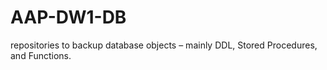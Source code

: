 # AAP-DW1-DB
repositories to backup database objects – mainly DDL, Stored Procedures, and Functions.
